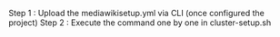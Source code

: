 
Step 1 : Upload the mediawikisetup.yml via CLI (once configured the project)
Step 2 : Execute the command one by one in cluster-setup.sh







